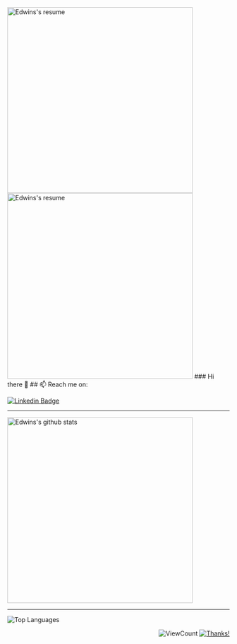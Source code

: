 

<img src="https://edwinjose.com/wp-content/uploads/2021/07/0001-scaled.jpg" alt="Edwins's resume" width="420"/>
<img src="https://edwinjose.com/wp-content/uploads/2021/07/0002-scaled.jpg" alt="Edwins's resume" width="420"/>
### Hi there 👋
## 📫 Reach me on:


[![Linkedin Badge](https://img.shields.io/badge/-LinkedIn-0077B5?style=flat-square&logo=Linkedin&logoColor=white&link=https://www.linkedin.com/in/edwinjosechittilappilly/)](https://www.linkedin.com/in/edwinjosechittilappilly/)


---

<img src="https://github-readme-stats.vercel.app/api?username=edwinjosechittilappilly&count_private=true&show_icons=true&hide_border=true" alt="Edwins's github stats" width="420"/>
<!-- <img src="https://github-readme-stats.vercel.app/api?username=edwinjosechittilappilly&count_private=true&theme=dark&show_icons=true&hide_border=true" alt="Edwins's github stats" width="450"/> -->

---

<img src="https://github-readme-stats.vercel.app/api/top-langs/?username=edwinjosechittilappilly&hide=html&langs_count=6&layout=compact" alt="Top Languages"/>



<!-- <img src="https://github-readme-stats.vercel.app/api/top-langs/?username=edwinjosechittilappilly&hide=jupyter%20notebook&langs_count=6" alt="Top Languages" width="350"/>  -->

<div align="right">
  
![ViewCount](https://views.whatilearened.today/views/github/edwinjosechittilappilly/edwinjosechittilappilly.svg) [![Thanks!](https://img.shields.io/badge/Thanks%20for%20visiting-!-1EAEDB.svg)](https://edwinjose.com)
</div>
<!--
[![edwins's wakatime stats](https://github-readme-stats.vercel.app/api/wakatime?username=edwinjosechittilappilly)]
-->
<!--
**edwinjosechittilappilly/edwinjosechittilappilly** is a ✨ _special_ ✨ repository because its `README.md` (this file) appears on your GitHub profile.

Here are some ideas to get you started:

- 🔭 I’m currently working on ...
- 🌱 I’m currently learning ...
- 👯 I’m looking to collaborate on ...
- 🤔 I’m looking for help with ...
- 💬 Ask me about ...
- 📫 How to reach me: ...
- 😄 Pronouns: ...
- ⚡ Fun fact: ...
-->
